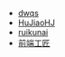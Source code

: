 - [dwqs](https://github.com/dwqs/blog)
- [HuJiaoHJ](https://github.com/HuJiaoHJ/blog)
- [ruikunai](https://github.com/airuikun/blog)
- [前端工匠](https://github.com/ljianshu/Blog)
